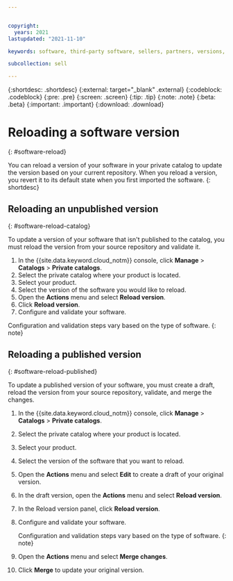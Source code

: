 ```yaml
---


copyright:
  years: 2021
lastupdated: "2021-11-10"

keywords: software, third-party software, sellers, partners, versions, test, partner center, reload 

subcollection: sell

---
```


{:shortdesc: .shortdesc}
{:external: target="_blank" .external}
{:codeblock: .codeblock}
{:pre: .pre}
{:screen: .screen}
{:tip: .tip}
{:note: .note}
{:beta: .beta}
{:important: .important}
{:download: .download}


# Reloading a software version
{: #software-reload}

You can reload a version of your software in your private catalog to update the version based on your current repository. When you reload a version, you revert it to its default state when you first imported the software. 
{: shortdesc}

## Reloading an unpublished version
{: #software-reload-catalog}

To update a version of your software that isn't published to the catalog, you must reload the version from your source repository and validate it.  

1. In the {{site.data.keyword.cloud_notm}} console, click **Manage** > **Catalogs** > **Private catalogs**. 
1. Select the private catalog where your product is located. 
1. Select your product. 
1. Select the version of the software you would like to reload. 
1. Open the **Actions** menu and select **Reload version**.
1. Click **Reload version**. 
1. Configure and validate your software. 

Configuration and validation steps vary based on the type of software.
{: note}

## Reloading a published version
{: #software-reload-published}

To update a published version of your software, you must create a draft, reload the version from your source repository, validate, and merge the changes.  

1. In the {{site.data.keyword.cloud_notm}} console, click **Manage** > **Catalogs** > **Private catalogs**. 
1. Select the private catalog where your product is located. 
1. Select your product. 
1. Select the version of the software that you want to reload. 
1. Open the **Actions** menu and select **Edit** to create a draft of your original version.
1. In the draft version, open the **Actions** menu and select **Reload version**.
1. In the Reload version panel, click **Reload version**. 
1. Configure and validate your software. 

   Configuration and validation steps vary based on the type of software.
   {: note}

1. Open the **Actions** menu and select **Merge changes**.
1. Click **Merge** to update your original version.
